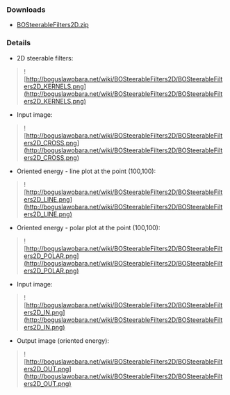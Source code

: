 ### Downloads ###
  * [BOSteerableFilters2D.zip](http://bioimage.googlecode.com/files/BOSteerableFilters2D.zip)
### Details ###
  * 2D steerable filters:
> ![http://boguslawobara.net/wiki/BOSteerableFilters2D/BOSteerableFilters2D_KERNELS.png](http://boguslawobara.net/wiki/BOSteerableFilters2D/BOSteerableFilters2D_KERNELS.png)

  * Input image:
> ![http://boguslawobara.net/wiki/BOSteerableFilters2D/BOSteerableFilters2D_CROSS.png](http://boguslawobara.net/wiki/BOSteerableFilters2D/BOSteerableFilters2D_CROSS.png)
  * Oriented energy - line plot at the point (100,100):
> ![http://boguslawobara.net/wiki/BOSteerableFilters2D/BOSteerableFilters2D_LINE.png](http://boguslawobara.net/wiki/BOSteerableFilters2D/BOSteerableFilters2D_LINE.png)
  * Oriented energy - polar plot at the point (100,100):
> ![http://boguslawobara.net/wiki/BOSteerableFilters2D/BOSteerableFilters2D_POLAR.png](http://boguslawobara.net/wiki/BOSteerableFilters2D/BOSteerableFilters2D_POLAR.png)

  * Input image:
> ![http://boguslawobara.net/wiki/BOSteerableFilters2D/BOSteerableFilters2D_IN.png](http://boguslawobara.net/wiki/BOSteerableFilters2D/BOSteerableFilters2D_IN.png)
  * Output image (oriented energy):
> ![http://boguslawobara.net/wiki/BOSteerableFilters2D/BOSteerableFilters2D_OUT.png](http://boguslawobara.net/wiki/BOSteerableFilters2D/BOSteerableFilters2D_OUT.png)